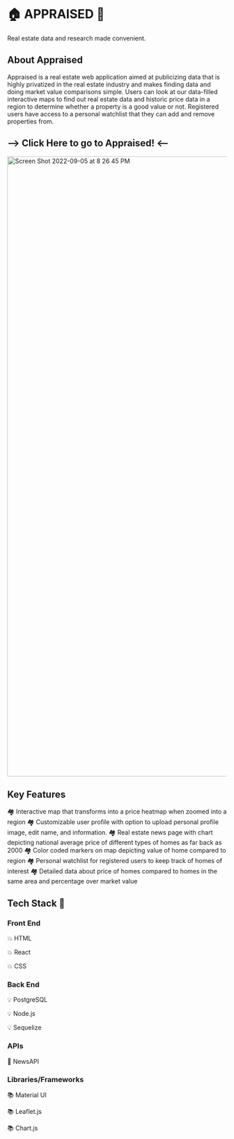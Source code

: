 # 🏠 APPRAISED 🏢
  <p>Real estate data and research made convenient.</p>
  
## About Appraised
<p>
Appraised is a real estate web application aimed at publicizing data that is highly privatized in the real estate industry and makes finding data and doing market value comparisons simple. Users can look at our data-filled interactive maps to find out real estate data and historic price data in a region to determine whether a property is a good value or not. Registered users have access to a personal watchlist that they can add and remove properties from. 
</p>

## --> Click Here to go to Appraised! <-- 
<img width="1424" alt="Screen Shot 2022-09-05 at 8 26 45 PM" src="https://user-images.githubusercontent.com/101467356/188523489-f98f9fec-4e10-4939-9535-dec49d4b1d7c.png">


## Key Features
🏘 Interactive map that transforms into a price heatmap when zoomed into a region
🏘 Customizable user profile with option to upload personal profile image, edit name, and information.
🏘 Real estate news page with chart depicting national average price of different types of homes as far back as 2000
🏘 Color coded markers on map depicting value of home compared to region 
🏘 Personal watchlist for registered users to keep track of homes of interest
🏘 Detailed data about price of homes compared to homes in the same area and percentage over market value

## Tech Stack 🤖 
### Front End 
<p>💥 HTML</p>
<p>💥 React</p> 
<p>💥 CSS</p>

### Back End
<p>💡 PostgreSQL</p>
<p>💡 Node.js</p>
<p>💡 Sequelize</p>

### APIs
<p>🔌 NewsAPI</p>

### Libraries/Frameworks
<p>📚 Material UI</p>
<p>📚 Leaflet.js</p>
<p>📚 Chart.js</p>

